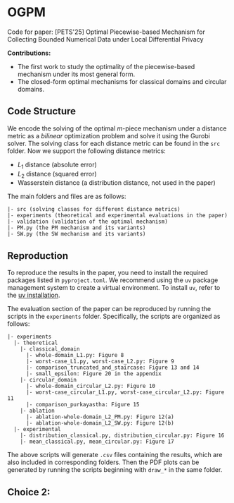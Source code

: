# OGPM

Code for paper: [PETS'25] Optimal Piecewise-based Mechanism for Collecting Bounded Numerical Data under Local Differential Privacy

**Contributions:** 

* The first work to study the optimality of the piecewise-based mechanism under its most general form.
* The closed-form optimal mechanisms for classical domains and circular domains.

## Code Structure

We encode the solving of the optimal $m$-piece mechanism under a distance metric as a *bilinear* optimization problem and solve it using the Gurobi solver.
The solving class for each distance metric can be found in the `src` folder.
Now we support the following distance metrics:
- $L_1$ distance (absolute error)
- $L_2$ distance (squared error)
- Wasserstein distance (a distribution distance, not used in the paper)

The main folders and files are as follows:

```
|- src (solving classes for different distance metrics)
|- experiments (theoretical and experimental evaluations in the paper)
|- validation (validation of the optimal mechanism)
|- PM.py (the PM mechanism and its variants)
|- SW.py (the SW mechanism and its variants)
```

## Reproduction 

To reproduce the results in the paper, you need to install the required packages listed in `pyproject.toml`.
We recommend using the `uv` package management system to create a virtual environment.
To install `uv`, refer to the [uv installation](https://docs.astral.sh/uv/).

The evaluation section of the paper can be reproduced by running the scripts in the `experiments` folder.
Specifically, the scripts are organized as follows:

```
|- experiments
  |- theoretical
    |- classical_domain
      |- whole-domain_L1.py: Figure 8
      |- worst-case_L1.py, worst-case_L2.py: Figure 9
      |- comparison_truncated_and_staircase: Figure 13 and 14
      |- small_epsilon: Figure 20 in the appendix
    |- circular_domain
      |- whole-domain_circular_L2.py: Figure 10
      |- worst-case_circular_L1.py, worst-case_circular_L2.py: Figure 11
      |- comparison_purkayastha: Figure 15
    |- ablation
      |- ablation-whole-domain_L2_PM.py: Figure 12(a)
      |- ablation-whole-domain_L2_SW.py: Figure 12(b)
  |- experimental
    |- distribution_classical.py, distribution_circular.py: Figure 16
    |- mean_classical.py, mean_circular.py: Figure 17
```

The above scripts will generate `.csv` files containing the results, which are also included in corresponding folders.
Then the PDF plots can be generated by running the scripts beginning with `draw_*` in the same folder.

## Choice 2: 
